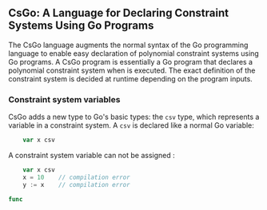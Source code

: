 ## CsGo: A Language for Declaring Constraint Systems Using Go Programs

The CsGo language augments the normal syntax of the Go programming language to
enable easy declaration of polynomial constraint systems using Go programs. 
A CsGo program is essentially a Go program that declares a polynomial constraint
system when is executed. The exact definition of the constraint system is 
decided at runtime depending on the program inputs.

### Constraint system variables

CsGo adds a new type to Go's basic types: the `csv` type, which represents a 
variable in a constraint system. A `csv` is declared like a normal Go variable:

```go
    var x csv
```

A constraint system variable can not be assigned :

```go
    var x csv
    x = 10    // compilation error
    y := x    // compilation error
```

```Go
func
```